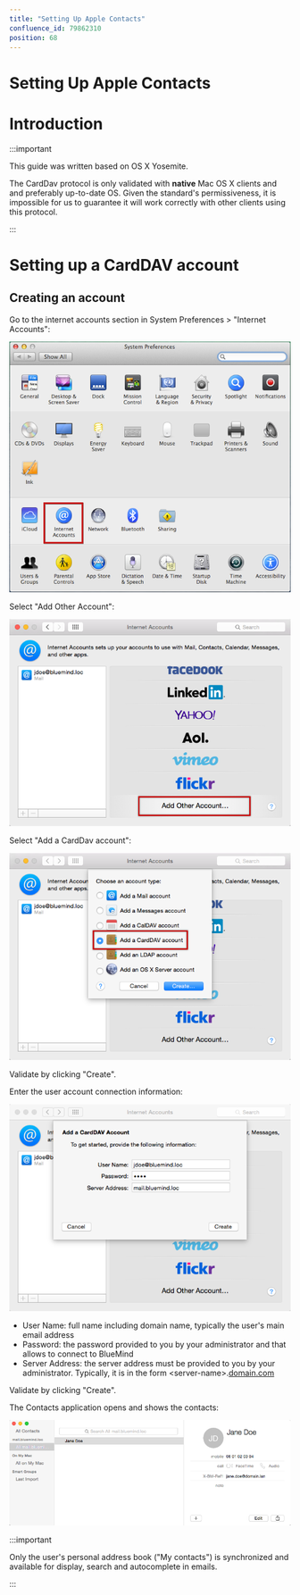 ```yaml
---
title: "Setting Up Apple Contacts"
confluence_id: 79862310
position: 68
---
```

# Setting Up Apple Contacts


# Introduction


:::important

This guide was written based on OS X Yosemite.

The CardDav protocol is only validated with **native** Mac OS X clients and and preferably up-to-date OS. Given the standard's permissiveness, it is impossible for us to guarantee it will work correctly with other clients using this protocol.

:::


# Setting up a CardDAV account

## Creating an account

Go to the internet accounts section in System Preferences > "Internet Accounts":

![](../../../attachments/79862310/79862315.png)

Select "Add Other Account":

![](../../../attachments/79862310/79862311.png)

Select "Add a CardDav account":

![](../../../attachments/79862310/79862312.png)

Validate by clicking "Create".

Enter the user account connection information:

![](../../../attachments/79862310/79862313.png)

- User Name: full name including domain name, typically the user's main email address
- Password: the password provided to you by your administrator and that allows to connect to BlueMind
- Server Address: the server address must be provided to you by your administrator. Typically, it is in the form &lt;server-name>.[domain.com](http://domaine.com)


Validate by clicking "Create".

The Contacts application opens and shows the contacts:

![](../../../attachments/79862310/79862314.png)


:::important

Only the user's personal address book ("My contacts") is synchronized and available for display, search and autocomplete in emails.

:::


